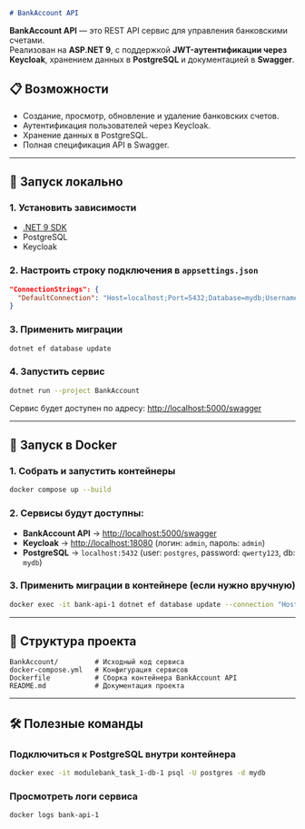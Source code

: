 ````markdown
# BankAccount API
````

**BankAccount API** — это REST API сервис для управления банковскими счетами.  
Реализован на **ASP.NET 9**, с поддержкой **JWT-аутентификации через Keycloak**, хранением данных в **PostgreSQL** и документацией в **Swagger**.

## 📋 Возможности
- Создание, просмотр, обновление и удаление банковских счетов.
- Аутентификация пользователей через Keycloak.
- Хранение данных в PostgreSQL.
- Полная спецификация API в Swagger.

---

## 🚀 Запуск локально

### 1. Установить зависимости
- [.NET 9 SDK](https://dotnet.microsoft.com/en-us/download)
- PostgreSQL
- Keycloak

### 2. Настроить строку подключения в `appsettings.json`
```json
"ConnectionStrings": {
  "DefaultConnection": "Host=localhost;Port=5432;Database=mydb;Username=postgres;Password=qwerty123"
}
````

### 3. Применить миграции

```bash
dotnet ef database update
```

### 4. Запустить сервис

```bash
dotnet run --project BankAccount
```

Сервис будет доступен по адресу:
[http://localhost:5000/swagger](http://localhost:5000/swagger)

---

## 🐳 Запуск в Docker

### 1. Собрать и запустить контейнеры

```bash
docker compose up --build
```

### 2. Сервисы будут доступны:

* **BankAccount API** → [http://localhost:5000/swagger](http://localhost:5000/swagger)
* **Keycloak** → [http://localhost:18080](http://localhost:18080) (логин: `admin`, пароль: `admin`)
* **PostgreSQL** → `localhost:5432` (user: `postgres`, password: `qwerty123`, db: `mydb`)

### 3. Применить миграции в контейнере (если нужно вручную)

```bash
docker exec -it bank-api-1 dotnet ef database update --connection "Host=db;Port=5432;Database=mydb;Username=postgres;Password=qwerty123"
```

---

## 📂 Структура проекта

```
BankAccount/         # Исходный код сервиса
docker-compose.yml   # Конфигурация сервисов
Dockerfile           # Сборка контейнера BankAccount API
README.md            # Документация проекта
```

---

## 🛠 Полезные команды

### Подключиться к PostgreSQL внутри контейнера

```bash
docker exec -it modulebank_task_1-db-1 psql -U postgres -d mydb
```

### Просмотреть логи сервиса

```bash
docker logs bank-api-1
```
